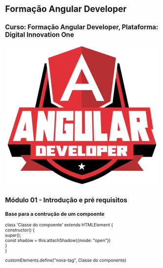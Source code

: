 # Formação Angular Developer
## Curso: Formação Angular Developer, Plataforma: Digital Innovation One
![imagem](/Imagens/Logo-Angular-Developer.webp)

## Módulo 01 - Introdução e pré requisitos

### Base para a contrução de um compoente

class 'Classe do compoente' extends HTMLElement { \
    constructor() {  \
      super();     \
      const shadow = this.attachShadow({mode: "open"})  \
    }  
}   

customElements.define("nova-tag", Classe do componente)  
